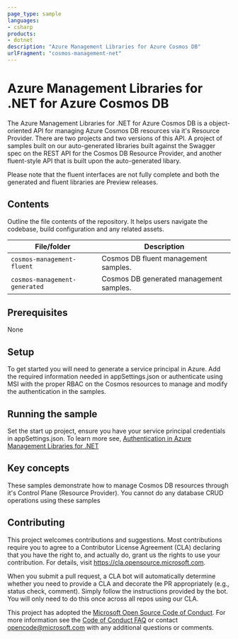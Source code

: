 ```yaml
---
page_type: sample
languages:
- csharp
products:
- dotnet
description: "Azure Management Libraries for Azure Cosmos DB"
urlFragment: "cosmos-management-net"
---
```


# Azure Management Libraries for .NET for Azure Cosmos DB

The Azure Management Libraries for .NET for Azure Cosmos DB is a object-oriented API for managing Azure Cosmos DB resources via it's Resource Provider.
There are two projects and two versions of this API. A project of samples built on our auto-generated libraries built against the Swagger spec on the REST API
for the Cosmos DB Resource Provider, and another fluent-style API that is built upon the auto-generated libary. 

Please note that the fluent interfaces are not fully complete and both the generated and fluent libraries are Preview releases.

## Contents

Outline the file contents of the repository. It helps users navigate the codebase, build configuration and any related assets.

| File/folder                  | Description                                |
|------------------------------|--------------------------------------------|
| `cosmos-management-fluent`   | Cosmos DB fluent management samples.       |
| `cosmos-management-generated`| Cosmos DB generated management samples.    |


## Prerequisites

None

## Setup

To get started you will need to generate a service principal in Azure. Add the required information needed in appSettings.json or authenticate using MSI with the 
proper RBAC on the Cosmos resources to manage and modify the authentication in the samples.

## Running the sample

Set the start up project, ensure you have your service principal credentials in appSettings.json. 
To learn more see, [Authentication in Azure Management Libraries for .NET](https://github.com/Azure/azure-libraries-for-net/blob/master/AUTH.md)

## Key concepts

These samples demonstrate how to manage Cosmos DB resources through it's Control Plane (Resource Provider). You cannot do any database CRUD operations using these samples

## Contributing

This project welcomes contributions and suggestions.  Most contributions require you to agree to a
Contributor License Agreement (CLA) declaring that you have the right to, and actually do, grant us
the rights to use your contribution. For details, visit https://cla.opensource.microsoft.com.

When you submit a pull request, a CLA bot will automatically determine whether you need to provide
a CLA and decorate the PR appropriately (e.g., status check, comment). Simply follow the instructions
provided by the bot. You will only need to do this once across all repos using our CLA.

This project has adopted the [Microsoft Open Source Code of Conduct](https://opensource.microsoft.com/codeofconduct/).
For more information see the [Code of Conduct FAQ](https://opensource.microsoft.com/codeofconduct/faq/) or
contact [opencode@microsoft.com](mailto:opencode@microsoft.com) with any additional questions or comments.

